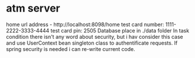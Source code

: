 # atm server
home url address - http://localhost:8098/home
test card number: 1111-2222-3333-4444
test card pin: 2505
Database place in ./data folder
In task condition there isn't any word about security, but i hav consider this 
case and use UserContext bean singleton class to authentificate requests. 
If spring security is needed i can re-write current code.
 